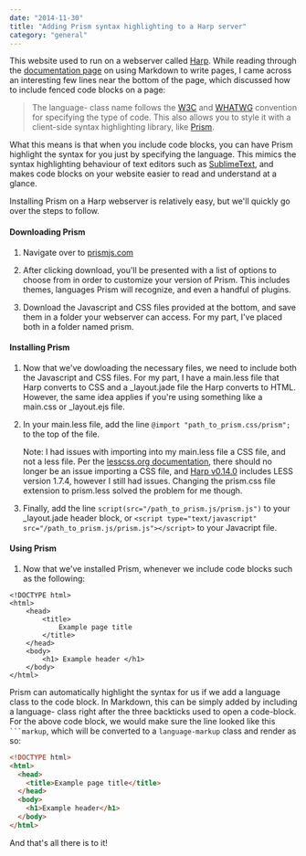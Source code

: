 ```yaml
---
date: "2014-11-30"
title: "Adding Prism syntax highlighting to a Harp server"
category: "general"
---
```


This website used to run on a webserver called [Harp](http://harpjs.com). While reading through the [documentation page](http://harpjs.com/docs/development/markdown) on using Markdown to write pages, I came across an interesting few lines near the bottom of the page, which discussed how to include fenced code blocks on a page:

> The language- class name follows the [W3C](http://www.w3.org/TR/html5/text-level-semantics.html#the-code-element) and [WHATWG](http://www.whatwg.org/specs/web-apps/current-work/multipage/text-level-semantics.html#the-code-element) convention for specifying the type of code. This also allows you to style it with a client-side syntax highlighting library, like [Prism](http://prismjs.com/).

What this means is that when you include code blocks, you can have Prism highlight the syntax for you just by specifying the language. This mimics the syntax highlighting behaviour of text editors such as [SublimeText](http://www.sublimetext.com/), and makes code blocks on your website easier to read and understand at a glance.

Installing Prism on a Harp webserver is relatively easy, but we'll quickly go over the steps to follow.

#### Downloading Prism

1. Navigate over to [prismjs.com](http://prismjs.com/)

2. After clicking download, you'll be presented with a list of options to choose from in order to customize your version of Prism. This includes themes, languages Prism will recognize, and even a handful of plugins.

3. Download the Javascript and CSS files provided at the bottom, and save them in a folder your webserver can access. For my part, I've placed both in a folder named prism.

#### Installing Prism

1. Now that we've dowloading the necessary files, we need to include both the Javascript and CSS files. For my part, I have a main.less file that Harp converts to CSS and a \_layout.jade file the Harp converts to HTML. However, the same idea applies if you're using something like a main.css or \_layout.ejs file.

2. In your main.less file, add the line `@import "path_to_prism.css/prism";` to the top of the file.

   Note: I had issues with importing into my main.less file a CSS file, and not a less file. Per the [lesscss.org documentation](http://lesscss.org/features/#import-options-css), there should no longer be an issue importing a CSS file, and [Harp v0.14.0](http://harpjs.com/blog/v0-14-0-implicit-autoprefixing) includes LESS version 1.7.4, however I still had issues. Changing the prism.css file extension to prism.less solved the problem for me though.

3. Finally, add the line `script(src="/path_to_prism.js/prism.js")` to your \_layout.jade header block, or `<script type="text/javascript" src="/path_to_prism.js/prism.js"></script>` to your Javacript file.

#### Using Prism

1. Now that we've installed Prism, whenever we include code blocks such as the following:

```
<!DOCTYPE html>
<html>
    <head>
        <title>
            Example page title
        </title>
    </head>
    <body>
        <h1> Example header </h1>
    </body>
</html>
```

Prism can automatically highlight the syntax for us if we add a language class to the code block. In Markdown, this can be simply added by including a language- class right after the three backticks used to open a code-block. For the above code block, we would make sure the line looked like this ` ```markup`, which will be converted to a `language-markup` class and render as so:

```html
<!DOCTYPE html>
<html>
  <head>
    <title>Example page title</title>
  </head>
  <body>
    <h1>Example header</h1>
  </body>
</html>
```

And that's all there is to it!
